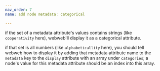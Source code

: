 ```yaml
---
nav_order: 7
name: add node metadata: categorical

---
```


if the set of a metadata attribute's values contains strings (like `cooperativity` here), webweb'll display it as a categorical attribute.

if that set is all numbers (like `alphabeticallity` here), you should tell webweb how to display it by adding that metadata attribute name to the `metadata` key to the `display` attribute with an array under `categories`; a node's value for this metadata attribute should be an index into this array.
